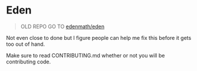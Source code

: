 # Eden

> OLD REPO GO TO [edenmath/eden](https://github.com/edenmath/eden)

Not even close to done but I figure people can help me fix this before it gets too out of hand.

Make sure to read CONTRIBUTING.md whether or not you will be contributing code.
